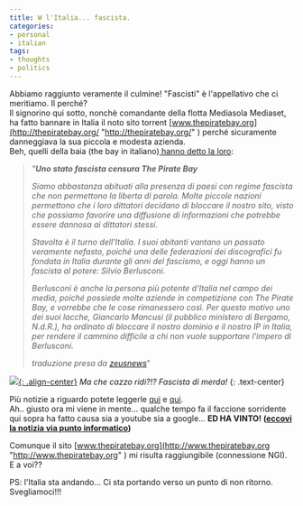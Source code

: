 ```yaml
---
title: W l'Italia... fascista.
categories:
- personal
- italian
tags:
- thoughts
- politics
---
```

Abbiamo raggiunto veramente il culmine! "Fascisti" è l'appellativo che ci
meritiamo. Il perché?  
Il signorino qui sotto, nonchè comandante della flotta Mediasola Mediaset, ha
fatto bannare in Italia il noto sito torrent
[www.thepiratebay.org](http://thepiratebay.org/ "http://thepiratebay.org/" )
perché sicuramente danneggiava la sua piccola e modesta azienda.  
Beh, quelli della baia (the bay in italiano)[ hanno detto la
loro](http://thepiratebay.org/blog/123 "http://thepiratebay.org/blog/123" ):

> _"**Uno stato fascista censura The Pirate Bay**_
>
> _Siamo abbastanza abituati alla presenza di paesi con regime fascista che
non permettono la liberta di parola. Molte piccole nazioni permettono che i
loro dittatori decidano di bloccare il nostro sito, visto che possiamo
favorire una diffusione di informazioni che potrebbe essere dannosa ai
dittatori stessi._
>
> _Stavolta è il turno dell'Italia. I suoi abitanti vantano un passato
veramente nefasto, poiché una delle federazioni dei discografici fu fondata in
Italia durante gli anni del fascismo, e oggi hanno un fascista al potere:
Silvio Berlusconi._
>
> _Berlusconi è anche la persona più potente d'Italia nel campo dei media,
poiché possiede molte aziende in competizione con The Pirate Bay, e vorrebbe
che le cose rimanessero così. Per questo motivo uno dei suoi lacche, Giancarlo
Mancusi (il pubblico ministero di Bergamo, N.d.R.), ha ordinato di bloccare il
nostro dominio e il nostro IP in Italia, per rendere il cammino difficile a
chi non vuole supportare l'impero di Berlusconi._
>
> _traduzione presa da
[zeusnews](http://www.zeusnews.it/index.php3?ar=stampa&cod=7957
"http://www.zeusnews.it/index.php3?ar=stampa&cod=7957" )_"

  
[![]({{site.url}}/assets/images/silvio_berlusconi_fascista.jpg){: .align-center}]({{site.url}}/assets/images/silvio_berlusconi_fascista.jpg)
_Ma che cazzo ridi?!? Fascista di merda!_
{: .text-center}

Più notizie a riguardo potete leggerle [qui](http://torrentfreak.com/the-pirate-bay-blocked-in-italy-080809/
"http://torrentfreak.com/the-pirate-bay-blocked-in-italy-080809/" ) e
[qui](http://www.spippolazione.net/index.php/2008/08/10/piratebay-oscurato-ed-irraggiungibile-ma-anche-no/
"http://www.spippolazione.net/index.php/2008/08/10/piratebay-oscurato-ed-irraggiungibile-ma-anche-no/" ).  
Ah.. giusto ora mi viene in mente... qualche tempo fa il faccione sorridente
qui sopra ha fatto causa sia a youtube sia a google... **ED HA VINTO! ([eccovi
la notizia via punto informatico](http://punto-informatico.it/2378051/PI/Brevi/mediaset-vince-contro-youtube.aspx
"http://punto-informatico.it/2378051/PI/Brevi/mediaset-vince-contro-youtube.aspx" ))**  

Comunque il sito [www.thepiratebay.org](http://www.thepiratebay.org
"http://www.thepiratebay.org" ) mi risulta raggiungibile (connessione NGI). E
a voi??

PS: l'Italia sta andando... Ci sta portando verso un punto di non ritorno.
Svegliamoci!!!
